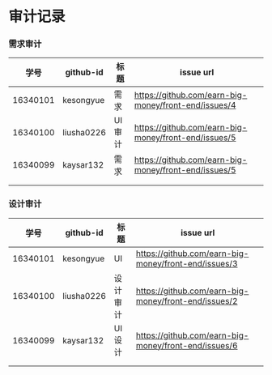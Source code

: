 # 审计记录

### 需求审计

| 学号     | github-id  | 标题   | issue url                                            |
| -------- | ---------- | ------ | ---------------------------------------------------- |
| 16340101 | kesongyue  | 需求   | https://github.com/earn-big-money/front-end/issues/4 |
| 16340100 | liusha0226 | UI审计 | https://github.com/earn-big-money/front-end/issues/5 |
| 16340099 | kaysar132  | 需求   | https://github.com/earn-big-money/front-end/issues/5 |
|          |            |        |                                                      |
|          |            |        |                                                      |

### 设计审计

| 学号     | github-id  | 标题     | issue url                                            |
| -------- | ---------- | -------- | ---------------------------------------------------- |
| 16340101 | kesongyue  | UI       | https://github.com/earn-big-money/front-end/issues/3 |
| 16340100 | liusha0226 | 设计审计 | https://github.com/earn-big-money/front-end/issues/2 |
| 16340099 | kaysar132  | UI设计   | https://github.com/earn-big-money/front-end/issues/6 |
|          |            |          |                                                      |
|          |            |          |                                                      |

